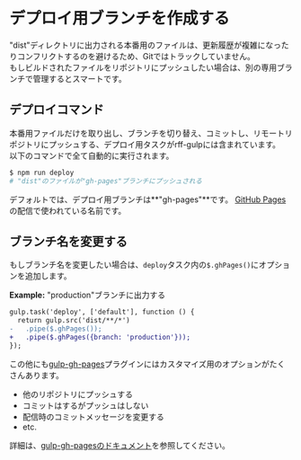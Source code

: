 # デプロイ用ブランチを作成する

"dist"ディレクトリに出力される本番用のファイルは、更新履歴が複雑になったりコンフリクトするのを避けるため、Gitではトラックしていません。  
もしビルドされたファイルをリポジトリにプッシュしたい場合は、別の専用ブランチで管理するとスマートです。

## デプロイコマンド
本番用ファイルだけを取り出し、ブランチを切り替え、コミットし、リモートリポジトリにプッシュする、デプロイ用タスクがrff-gulpには含まれています。  
以下のコマンドで全て自動的に実行されます。

```sh
$ npm run deploy
# "dist"のファイルが"gh-pages"ブランチにプッシュされる
```

デフォルトでは、デプロイ用ブランチは**"gh-pages"**です。
[GitHub Pages](https://pages.github.com/)の配信で使われている名前です。

## ブランチ名を変更する
もしブランチ名を変更したい場合は、`deploy`タスク内の`$.ghPages()`にオプションを追加します。

**Example:** "production"ブランチに出力する

```diff
gulp.task('deploy', ['default'], function () {
  return gulp.src('dist/**/*')
-   .pipe($.ghPages());
+   .pipe($.ghPages({branch: 'production'}));
});
```

この他にも[gulp-gh-pages](https://github.com/shinnn/gulp-gh-pages)プラグインにはカスタマイズ用のオプションがたくさんあります。  

- 他のリポジトリにプッシュする
- コミットはするがプッシュはしない
- 配信時のコミットメッセージを変更する
- etc.

詳細は、[gulp-gh-pagesのドキュメント](https://github.com/shinnn/gulp-gh-pages#api)を参照してください。
